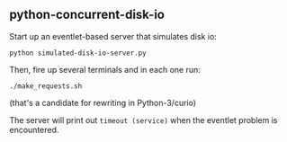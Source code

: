 ## python-concurrent-disk-io

Start up an eventlet-based server that simulates disk io:

    python simulated-disk-io-server.py
   
Then, fire up several terminals and in each one run:

    ./make_requests.sh
    
(that's a candidate for rewriting in Python-3/curio)
 
The server will print out `timeout (service)` when the eventlet problem is encountered.
